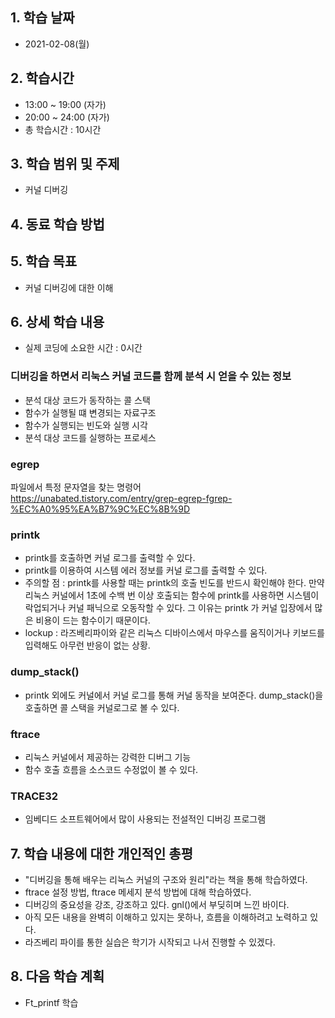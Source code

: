 ## 1. 학습 날짜
+ 2021-02-08(월)

## 2. 학습시간
+ 13:00 ~ 19:00 (자가)   
+ 20:00 ~ 24:00 (자가)
+ 총 학습시간 : 10시간

## 3. 학습 범위 및 주제
+ 커널 디버깅

## 4. 동료 학습 방법


## 5. 학습 목표
+ 커널 디버깅에 대한 이해

## 6. 상세 학습 내용
+ 실제 코딩에 소요한 시간 : 0시간

### 디버깅을 하면서 리눅스 커널 코드를 함께 분석 시 얻을 수 있는 정보
+ 분석 대상 코드가 동작하는 콜 스택
+ 함수가 실행될 떄 변경되는 자료구조
+ 함수가 실행되는 빈도와 실행 시각
+ 분석 대상 코드를 실행하는 프로세스
    
### egrep
파일에서 특정 문자열을 찾는 명령어   
<https://unabated.tistory.com/entry/grep-egrep-fgrep-%EC%A0%95%EA%B7%9C%EC%8B%9D>
    
### printk

- printk를 호출하면 커널 로그를 출력할 수 있다.
- printk를 이용하여 시스템 에러 정보를 커널 로그를 출력할 수 있다.
- 주의할 점 : printk를 사용할 때는 printk의 호출 빈도를 반드시 확인해야 한다. 만약 리눅스 커널에서 1초에 수백 번 이상 호출되는 함수에 printk를 사용하면 시스템이 락업되거나 커널 패닉으로 오동작할 수 있다. 그 이유는 printk 가 커널 입장에서 많은 비용이 드는 함수이기 때문이다.
- lockup : 라즈베리파이와 같은 리눅스 디바이스에서 마우스를 움직이거나 키보드를 입력해도 아무런 반응이 없는 상황.

### dump_stack()

- printk 외에도 커널에서 커널 로그를 통해 커널 동작을 보여준다. dump_stack()을 호출하면 콜 스택을 커널로그로 볼 수 있다.

### ftrace

- 리눅스 커널에서 제공하는 강력한 디버그 기능
- 함수 호출 흐름을 소스코드 수정없이 볼 수 있다.

### TRACE32

- 임베디드 소프트웨어에서 많이 사용되는 전설적인 디버깅 프로그램

## 7. 학습 내용에 대한 개인적인 총평
+ "디버깅을 통해 배우는 리눅스 커널의 구조와 원리"라는 책을 통해 학습하였다.
+ ftrace 설정 방법, ftrace 메세지 분석 방법에 대해 학습하였다.
+ 디버깅의 중요성을 강조, 강조하고 있다. gnl()에서 부딪히며 느낀 바이다.
+ 아직 모든 내용을 완벽히 이해하고 있지는 못하나, 흐름을 이해하려고 노력하고 있다.
+ 라즈베리 파이를 통한 실습은 학기가 시작되고 나서 진행할 수 있겠다.

## 8. 다음 학습 계획
+ Ft_printf 학습